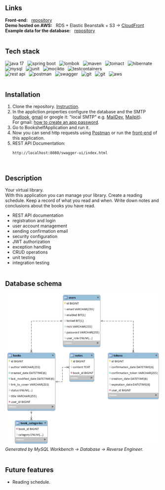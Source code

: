 ## Links
**Front-end:**&nbsp;&nbsp; [repository](https://github.com/willy-it-wonka/Bookshelf-frontend)\
**Demo hosted on AWS:**&nbsp;&nbsp; RDS + Elastic Beanstalk + S3 → [CloudFront](https://d39oa1kkhfrmo.cloudfront.net)\
**Example data for the database:**&nbsp;&nbsp; [repository](https://github.com/willy-it-wonka/Bookshelf-database)
</br></br>

## Tech stack
<img src="https://user-images.githubusercontent.com/25181517/117201156-9a724800-adec-11eb-9a9d-3cd0f67da4bc.png" width="55px" height="auto" alt="java 17">&nbsp;&nbsp;
<img src="https://user-images.githubusercontent.com/25181517/117201470-f6d56780-adec-11eb-8f7c-e70e376cfd07.png" width="55px" height="auto" alt="spring boot">&nbsp;&nbsp;
<img src="https://user-images.githubusercontent.com/25181517/190229463-87fa862f-ccf0-48da-8023-940d287df610.png" width="55px" height="auto" alt="lombok">&nbsp;&nbsp;
<img src="https://user-images.githubusercontent.com/25181517/117207242-07d5a700-adf4-11eb-975e-be04e62b984b.png" width="55px" height="auto" alt="maven">&nbsp;&nbsp;
<img src="https://user-images.githubusercontent.com/25181517/183894676-137319b5-1364-4b6a-ba4f-e9fc94ddc4aa.png" width="55px" height="auto" alt="tomact">&nbsp;&nbsp;
<img src="https://user-images.githubusercontent.com/25181517/117207493-49665200-adf4-11eb-808e-a9c0fcc2a0a0.png" width="55px" height="auto" alt="hibernate">&nbsp;&nbsp;
<img src="https://user-images.githubusercontent.com/25181517/183896128-ec99105a-ec1a-4d85-b08b-1aa1620b2046.png" width="55px" height="auto" alt="mysql">&nbsp;&nbsp;
<img src="https://user-images.githubusercontent.com/25181517/117533873-484d4480-afef-11eb-9fad-67c8605e3592.png" width="55px" height="auto" alt="junit">&nbsp;&nbsp;
<img src="https://user-images.githubusercontent.com/25181517/183892181-ad32b69e-3603-418c-b8e7-99e976c2a784.png" width="55px" height="auto" alt="mocikto">&nbsp;&nbsp;
<img src="https://user-images.githubusercontent.com/25181517/184097317-690eea12-3a26-4f7c-8521-729ebbbb3f98.png" width="45px" height="auto" alt="testcontainers">\
<img src="https://user-images.githubusercontent.com/25181517/192107858-fe19f043-c502-4009-8c47-476fc89718ad.png" width="55px" height="auto" alt="rest api">&nbsp;&nbsp;
<img src="https://user-images.githubusercontent.com/25181517/192109061-e138ca71-337c-4019-8d42-4792fdaa7128.png" width="45px" height="auto" alt="postman">&nbsp;&nbsp;
<img src="https://user-images.githubusercontent.com/25181517/186711335-a3729606-5a78-4496-9a36-06efcc74f800.png" width="45px" height="auto" alt="swagger">&nbsp;&nbsp;
<img src="https://user-images.githubusercontent.com/25181517/192108372-f71d70ac-7ae6-4c0d-8395-51d8870c2ef0.png" width="55px" height="auto" alt="git">&nbsp;&nbsp;
<img src="https://user-images.githubusercontent.com/25181517/117207330-263ba280-adf4-11eb-9b97-0ac5b40bc3be.png" width="60px" height="auto" alt="git">&nbsp;&nbsp;
<img src="https://user-images.githubusercontent.com/25181517/183896132-54262f2e-6d98-41e3-8888-e40ab5a17326.png" width="55px" height="auto" alt="aws">
</br></br>

## Installation
1. Clone the repository. [Instruction](https://www.jetbrains.com/help/idea/set-up-a-git-repository.html#clone-repo).
2. In the appliction.properties configure the database and the SMTP ([outlook](https://support.microsoft.com/en-gb/office/pop-imap-and-smtp-settings-for-outlook-com-d088b986-291d-42b8-9564-9c414e2aa040), [gmail](https://www.getmailbird.com/setup/access-gmail-com-via-imap-smtp) or google it: "local SMTP" e.g. [MailDev](https://github.com/maildev/maildev), [Mailpit](https://github.com/axllent/mailpit)).\
   For gmail: [how to create an app password](https://itsupport.umd.edu/itsupport?id=kb_article_view&sysparm_article=KB0015112).
4. Go to BookshelfApplication and run it.
5. Now you can send http requests using [Postman](https://www.postman.com) or run the [front-end](https://github.com/willy-it-wonka/Bookshelf-frontend) of this application.
6. REST API Documentation:
   ``` bash
   http://localhost:8080/swagger-ui/index.html
   ```
</br>

## Description
Your virtual library.\
With this application you can manage your library. Create a reading schedule. Keep a record of what you read and when. Write down notes and conclusions about the books you have read.
</br>
* REST API documentation
* registration and login
* user account management
* sending confirmation email
* security configuration
* JWT authorization
* exception handling
* CRUD operations
* unit testing
* integration testing
</br></br>

## Database schema
![database_schema](https://raw.githubusercontent.com/willy-it-wonka/Bookshelf-database/aa0c191a26ebb7c236b9ea8aa067ac5068d174fd/assets/Bookshelf%20database%20schema.png)\
_Generated by MySQL Workbench → Database → Reverse Engineer._
</br></br>

## Future features
* Reading schedule.
